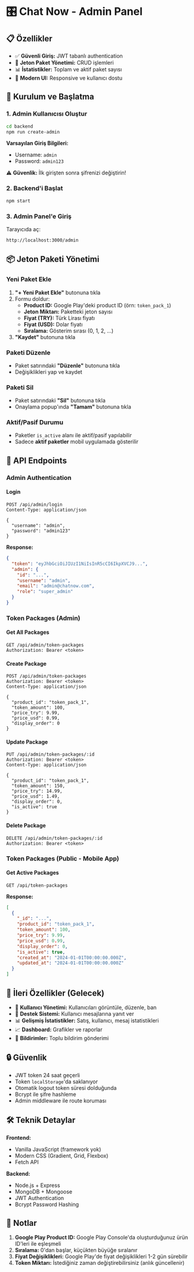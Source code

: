 # 🎛️ Chat Now - Admin Panel

## 📋 Özellikler

- ✅ **Güvenli Giriş:** JWT tabanlı authentication
- 💎 **Jeton Paket Yönetimi:** CRUD işlemleri
- 📊 **İstatistikler:** Toplam ve aktif paket sayısı
- 🎨 **Modern UI:** Responsive ve kullanıcı dostu

## 🚀 Kurulum ve Başlatma

### 1. Admin Kullanıcısı Oluştur

```bash
cd backend
npm run create-admin
```

**Varsayılan Giriş Bilgileri:**
- Username: `admin`
- Password: `admin123`

⚠️ **Güvenlik:** İlk girişten sonra şifrenizi değiştirin!

### 2. Backend'i Başlat

```bash
npm start
```

### 3. Admin Panel'e Giriş

Tarayıcıda aç:
```
http://localhost:3000/admin
```

## 📦 Jeton Paketi Yönetimi

### Yeni Paket Ekle

1. **"+ Yeni Paket Ekle"** butonuna tıkla
2. Formu doldur:
   - **Product ID:** Google Play'deki product ID (örn: `token_pack_1`)
   - **Jeton Miktarı:** Paketteki jeton sayısı
   - **Fiyat (TRY):** Türk Lirası fiyatı
   - **Fiyat (USD):** Dolar fiyatı
   - **Sıralama:** Gösterim sırası (0, 1, 2, ...)
3. **"Kaydet"** butonuna tıkla

### Paketi Düzenle

- Paket satırındaki **"Düzenle"** butonuna tıkla
- Değişiklikleri yap ve kaydet

### Paketi Sil

- Paket satırındaki **"Sil"** butonuna tıkla
- Onaylama popup'ında **"Tamam"** butonuna tıkla

### Aktif/Pasif Durumu

- Paketler `is_active` alanı ile aktif/pasif yapılabilir
- Sadece **aktif paketler** mobil uygulamada gösterilir

## 🔗 API Endpoints

### Admin Authentication

#### Login
```http
POST /api/admin/login
Content-Type: application/json

{
  "username": "admin",
  "password": "admin123"
}
```

**Response:**
```json
{
  "token": "eyJhbGciOiJIUzI1NiIsInR5cCI6IkpXVCJ9...",
  "admin": {
    "id": "...",
    "username": "admin",
    "email": "admin@chatnow.com",
    "role": "super_admin"
  }
}
```

### Token Packages (Admin)

#### Get All Packages
```http
GET /api/admin/token-packages
Authorization: Bearer <token>
```

#### Create Package
```http
POST /api/admin/token-packages
Authorization: Bearer <token>
Content-Type: application/json

{
  "product_id": "token_pack_1",
  "token_amount": 100,
  "price_try": 9.99,
  "price_usd": 0.99,
  "display_order": 0
}
```

#### Update Package
```http
PUT /api/admin/token-packages/:id
Authorization: Bearer <token>
Content-Type: application/json

{
  "product_id": "token_pack_1",
  "token_amount": 150,
  "price_try": 14.99,
  "price_usd": 1.49,
  "display_order": 0,
  "is_active": true
}
```

#### Delete Package
```http
DELETE /api/admin/token-packages/:id
Authorization: Bearer <token>
```

### Token Packages (Public - Mobile App)

#### Get Active Packages
```http
GET /api/token-packages
```

**Response:**
```json
[
  {
    "_id": "...",
    "product_id": "token_pack_1",
    "token_amount": 100,
    "price_try": 9.99,
    "price_usd": 0.99,
    "display_order": 0,
    "is_active": true,
    "created_at": "2024-01-01T00:00:00.000Z",
    "updated_at": "2024-01-01T00:00:00.000Z"
  }
]
```

## 🎯 İleri Özellikler (Gelecek)

- 👥 **Kullanıcı Yönetimi:** Kullanıcıları görüntüle, düzenle, ban
- 💬 **Destek Sistemi:** Kullanıcı mesajlarına yanıt ver
- 📊 **Gelişmiş İstatistikler:** Satış, kullanıcı, mesaj istatistikleri
- 📈 **Dashboard:** Grafikler ve raporlar
- 🔔 **Bildirimler:** Toplu bildirim gönderimi

## 🔒 Güvenlik

- JWT token 24 saat geçerli
- Token `localStorage`'da saklanıyor
- Otomatik logout token süresi dolduğunda
- Bcrypt ile şifre hashleme
- Admin middleware ile route koruması

## 🛠️ Teknik Detaylar

**Frontend:**
- Vanilla JavaScript (framework yok)
- Modern CSS (Gradient, Grid, Flexbox)
- Fetch API

**Backend:**
- Node.js + Express
- MongoDB + Mongoose
- JWT Authentication
- Bcrypt Password Hashing

## 📝 Notlar

1. **Google Play Product ID:** Google Play Console'da oluşturduğunuz ürün ID'leri ile eşleşmeli
2. **Sıralama:** 0'dan başlar, küçükten büyüğe sıralanır
3. **Fiyat Değişiklikleri:** Google Play'de fiyat değişiklikleri 1-2 gün sürebilir
4. **Token Miktarı:** İstediğiniz zaman değiştirebilirsiniz (anlık güncellenir)


